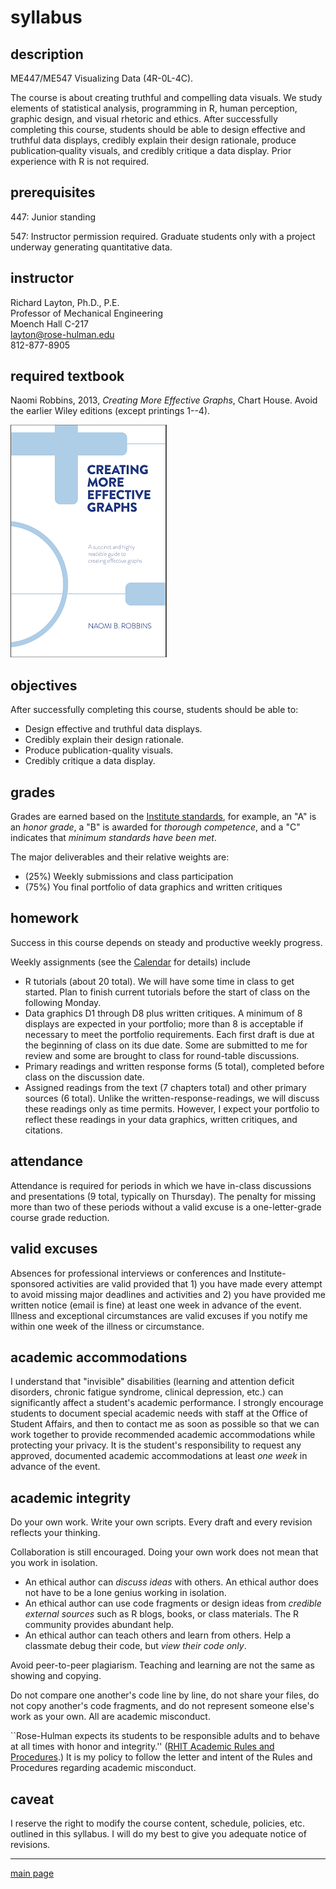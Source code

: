 
syllabus
========

description
-----------

ME447/ME547 Visualizing Data (4R-0L-4C).

The course is about creating truthful and compelling data visuals. We study elements of statistical analysis, programming in R, human perception, graphic design, and visual rhetoric and ethics. After successfully completing this course, students should be able to design effective and truthful data displays, credibly explain their design rationale, produce publication‐quality visuals, and credibly critique a data display. Prior experience with R is not required.

prerequisites
-------------

447: Junior standing

547: Instructor permission required. Graduate students only with a project underway generating quantitative data.

instructor
----------

Richard Layton, Ph.D., P.E.<br> Professor of Mechanical Engineering<br>
Moench Hall C-217<br>
<layton@rose-hulman.edu><br>
812-877-8905

required textbook
-----------------

Naomi Robbins, 2013, *Creating More Effective Graphs*, Chart House. Avoid the earlier Wiley editions (except printings 1--4).

![](../resources/images/CMEGv3.png)

objectives
----------

After successfully completing this course, students should be able to:

-   Design effective and truthful data displays.
-   Credibly explain their design rationale.
-   Produce publication-quality visuals.
-   Credibly critique a data display.

grades
------

Grades are earned based on the [Institute standards](http://www.rose-hulman.edu/campus-life/student-services/registrar/rules-and-procedures/grades.html), for example, an "A" is an *honor grade*, a "B" is awarded for *thorough competence*, and a "C" indicates that *minimum standards have been met*.

The major deliverables and their relative weights are:

-   (25%) Weekly submissions and class participation
-   (75%) You final portfolio of data graphics and written critiques

homework
--------

Success in this course depends on steady and productive weekly progress.

Weekly assignments (see the [Calendar](cm/cm102_calendar.pdf) for details) include

-   R tutorials (about 20 total). We will have some time in class to get started. Plan to finish current tutorials before the start of class on the following Monday.
-   Data graphics D1 through D8 plus written critiques. A minimum of 8 displays are expected in your portfolio; more than 8 is acceptable if necessary to meet the portfolio requirements. Each first draft is due at the beginning of class on its due date. Some are submitted to me for review and some are brought to class for round-table discussions.
-   Primary readings and written response forms (5 total), completed before class on the discussion date.
-   Assigned readings from the text (7 chapters total) and other primary sources (6 total). Unlike the written-response-readings, we will discuss these readings only as time permits. However, I expect your portfolio to reflect these readings in your data graphics, written critiques, and citations.

attendance
----------

Attendance is required for periods in which we have in-class discussions and presentations (9 total, typically on Thursday). The penalty for missing more than two of these periods without a valid excuse is a one-letter-grade course grade reduction.

valid excuses
-------------

Absences for professional interviews or conferences and Institute-sponsored activities are valid provided that 1) you have made every attempt to avoid missing major deadlines and activities and 2) you have provided me written notice (email is fine) at least one week in advance of the event. Illness and exceptional circumstances are valid excuses if you notify me within one week of the illness or circumstance.

academic accommodations
-----------------------

I understand that "invisible" disabilities (learning and attention deficit disorders, chronic fatigue syndrome, clinical depression, etc.) can significantly affect a student's academic performance. I strongly encourage students to document special academic needs with staff at the Office of Student Affairs, and then to contact me as soon as possible so that we can work together to provide recommended academic accommodations while protecting your privacy. It is the student's responsibility to request any approved, documented academic accommodations at least *one week* in advance of the event.

academic integrity
------------------

Do your own work. Write your own scripts. Every draft and every revision reflects your thinking.

Collaboration is still encouraged. Doing your own work does not mean that you work in isolation.

-   An ethical author can *discuss ideas* with others. An ethical author does not have to be a lone genius working in isolation.
-   An ethical author can use code fragments or design ideas from *credible external sources* such as R blogs, books, or class materials. The R community provides abundant help.
-   An ethical author can teach others and learn from others. Help a classmate debug their code, but *view their code only*.

Avoid peer-to-peer plagiarism. Teaching and learning are not the same as showing and copying.

Do not compare one another's code line by line, do not share your files, do not copy another's code fragments, and do not represent someone else's work as your own. All are academic misconduct.

\`\`Rose-Hulman expects its students to be responsible adults and to behave at all times with honor and integrity.'' ([RHIT Academic Rules and Procedures](http://www.rose-hulman.edu/campus-life/student-services/registrar/rules-and-procedures/discipline-and-suspension.html).) It is my policy to follow the letter and intent of the Rules and Procedures regarding academic misconduct.

caveat
------

I reserve the right to modify the course content, schedule, policies, etc. outlined in this syllabus. I will do my best to give you adequate notice of revisions.

------------------------------------------------------------------------

[main page](../README.md)
